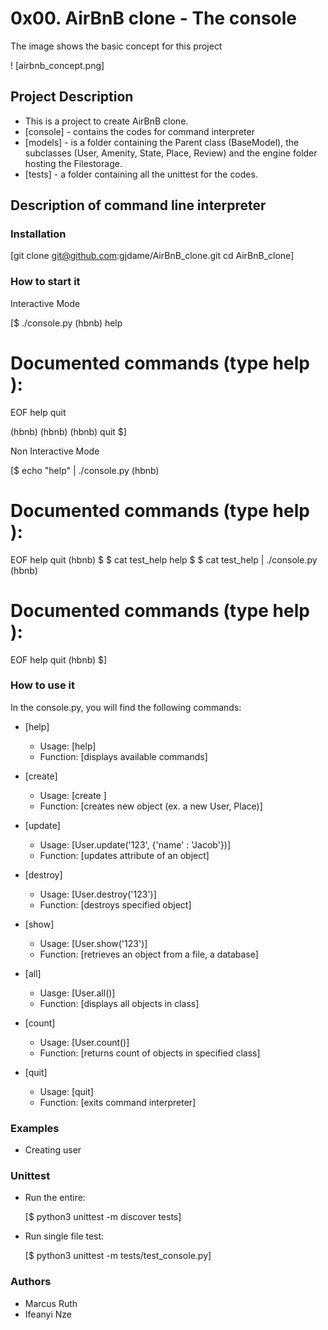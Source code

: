 # 0x00. AirBnB clone - The console

The image shows the basic concept for this project

! [airbnb_concept.png]

## Project Description

* This is a project to create AirBnB clone.
* [console] - contains the codes for command interpreter
* [models] - is a folder containing the Parent class (BaseModel), the subclasses (User, Amenity, State, Place, Review) and the engine folder hosting the Filestorage.
* [tests] - a folder containing all the unittest for the codes.

## Description of command line interpreter

### Installation

[git clone git@github.com:gjdame/AirBnB_clone.git
cd AirBnB_clone]

### How to start it

Interactive Mode

[$ ./console.py
(hbnb) help

Documented commands (type help <topic>):
========================================
EOF  help  quit

(hbnb)
(hbnb)
(hbnb) quit
$]

Non Interactive Mode

[$ echo "help" | ./console.py
(hbnb)

Documented commands (type help <topic>):
========================================
EOF  help  quit
(hbnb)
$
$ cat test_help
help
$
$ cat test_help | ./console.py
(hbnb)

Documented commands (type help <topic>):
========================================
EOF  help  quit
(hbnb)
$]

### How to use it

In the console.py, you will find the following commands:

* [help]

    - Usage: [help]
    - Function: [displays available commands]

* [create]

    - Usage: [create <class>]
    - Function: [creates new object (ex. a new User, Place)]

* [update]

    - Usage: [User.update('123', {'name' : 'Jacob'})]
    - Function: [updates attribute of an object]

* [destroy]
    - Usage: [User.destroy('123')]
    - Function: [destroys specified object]

* [show]

    - Usage: [User.show('123')]
    - Function: [retrieves an object from a file, a database]

* [all]

    - Uasge: [User.all()]
    - Function: [displays all objects in class]

* [count]

    - Usage: [User.count()]
    - Function: [returns count of objects in specified class]

* [quit]

    - Usage: [quit]
    - Function: [exits command interpreter]

### Examples

* Creating user

### Unittest

* Run the entire:

  [$ python3 unittest -m discover tests]

* Run single file test:

  [$ python3 unittest -m tests/test_console.py]

### Authors

  - Marcus Ruth
  - Ifeanyi Nze

